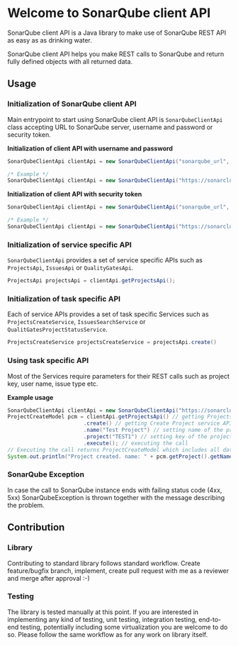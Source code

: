 # Welcome to SonarQube client API

SonarQube client API is a Java library to make use of SonarQube REST API as easy as as drinking water.

SonarQube client API helps you make REST calls to SonarQube and return fully defined objects with all returned data.

## Usage
### Initialization of SonarQube client API
Main entrypoint to start using SonarQube client API is `SonarQubeClientApi` class accepting URL to SonarQube server, username and password or security token.

**Initialization of client API with username and password**
```java
SonarQubeClientApi clientApi = new SonarQubeClientApi("sonarqube_url", "username", "password");

/* Example */
SonarQubeClientApi clientApi = new SonarQubeClientApi("https://sonarcloud.io", "admin", "admin");
```

**Initialization of client API with security token**
```java
SonarQubeClientApi clientApi = new SonarQubeClientApi("sonarqube_url", "security_token");

/* Example */
SonarQubeClientApi clientApi = new SonarQubeClientApi("https://sonarcloud.io", "fs65df4as6f4sa1scds56a4fs");
```

### Initialization of service specific API
`SonarQubeClientApi` provides a set of service specific APIs such as `ProjectsApi`, `IssuesApi` or `QualityGatesApi`.

```java
ProjectsApi projectsApi = clientApi.getProjectsApi();
```

### Initialization of task specific API
Each of service APIs provides a set of task specific Services such as `ProjectsCreateService`, `IssuesSearchService` or `QualitGatesProjectStatusService`.
```java
ProjectsCreateService projectsCreateService = projectsApi.create()
```

### Using task specific API
Most of the Services require parameters for their REST calls such as project key, user name, issue type etc.

**Example usage**
```java
SonarQubeClientApi clientApi = new SonarQubeClientApi("https://sonarcloud.io", "admin", "admin"); // initializing SonarQube Client API
ProjectCreateModel pcm = clientApi.getProjectsApi() // getting Projects API
						.create() // getting Create Project service API
						.name("Test Project") // setting name of the project
						.project("TEST1") // setting key of the project
						.execute(); // executing the call
// Executing the call returns ProjectCreateModel which includes all data received from the call.
System.out.println("Project created. name: " + pcm.getProject().getName() + ", key: " + pcm.getProject().getKey());
```
### SonarQube Exception
In case the call to SonarQube instance ends with failing status code (4xx, 5xx) SonarQubeException is thrown together with the message describing the problem.

## Contribution
### Library
Contributing to standard library follows standard workflow. Create feature/bugfix branch, implement, create pull request with me as a reviewer and merge after approval :-)
### Testing
The library is tested manually at this point. If you are interested in implementing any kind of testing, unit testing, integration testing, end-to-end testing, potentially including some virtualization you are welcome to do so. Please follow the same workflow as for any work on library itself.
